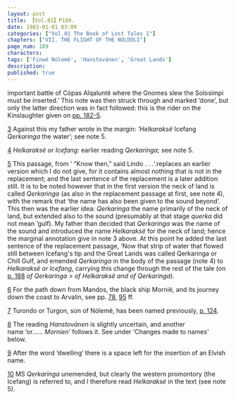 ```yaml
---
layout: post
title: 【Vol.01】P189.
date: 1983-01-01 03:09
categories: ["Vol.01 The Book of Lost Tales I"]
chapters: ["VII. THE FLIGHT OF THE NOLDOLI"]
page_num: 189
characters: 
tags: ['Finwë Nólemë', 'Hanstovánen', 'Great Lands']
description: 
published: true
---
```


<p style="text-indent: 0;">
important battle of Cópas Alqaluntë where the Gnomes slew the Solosimpi must be inserted.’ This note was then struck through and marked ‘done’, but only the latter direction was in fact followed: this is the rider on the Kinslaughter given on <a href="{{site.baseurl}}/vol01-p182">pp. 182-5</a>.
</p>

[3]({{site.baseurl}}/vol01-p185) Against this my father wrote in the margin: <I>‘Helkaraksë</I> Icefang <I>Qerkaringa</I> the water’; see note 5.

[4]({{site.baseurl}}/vol01-p185) <I>Helkaraksë or Icefang:</I> earlier reading <I>Qerkaringa;</I> see note 5.

[5]({{site.baseurl}}/vol01-p186) This passage, from ’ “Know then,” said Lindo . . .‘.replaces an earlier version which I do not give, for it contains almost nothing that is not in the replacement; and the last sentence of the replacement is a later addition still. It is to be noted however that in the first version the neck of land is called <I>Qerkaringa</I> (as also in the replacement passage at first, see note 4), with the remark that ‘the name has also been given to the sound beyond’. This then was the earlier idea: <I>Qerkaringa</I> the name primarily of the neck of land, but extended also to the sound (presumably at that stage <I>querka</I> did not mean ‘gulf). My father than decided that <I>Qerkaringa</I> was the name of the sound and introduced the name <I>Helkaraksë</I> for the neck of land; hence the marginal annotation give in note 3 above. At this point he added the last sentence of the replacement passage, ‘Now that strip of water that flowed still between Icefang's tip and the Great Lands was called Qerkaringa or Chill Gulf, and emended <I>Qerkaringa</I> in the body of the passage (note 4) to <I>Helkaraksë or Icefang</I>, carrying this change through the rest of the tale (on [p. 188]({{site.baseurl}}/vol01-p188) <I>of Qerkaringa > of Helkaraksë and of Qerkaringa</I>).

[6]({{site.baseurl}}/vol01-p186) For the path down from Mandos, the black ship Mornië, and its journey down the coast to Arvalin, see pp. [78]({{site.baseurl}}/vol01-p78), [95]({{site.baseurl}}/vol01-p95) ff.

[7]({{site.baseurl}}/vol01-p186) Turondo or Turgon, son of Nólemë, has been named previously, [p. 124]({{site.baseurl}}/vol01-p124).

[8]({{site.baseurl}}/vol01-p186) The reading <I>Hanstovánen</I> is slightly uncertain, and another<BR>name ‘or...... <I>Mornien’</I> follows it. See under ‘Changes made to names' below.

[9]({{site.baseurl}}/vol01-p187) After the word ‘dwelling’ there is a space left for the insertion of an Elvish name.

[10]({{site.baseurl}}/vol01-p187) MS <I>Qerkaringa</I> unemended, but clearly the western promontory (the Icefang) is referred to, and I therefore read <I>Helkaraksë</I> in the text (see note 5).

